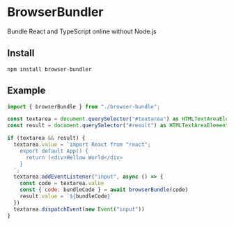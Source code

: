 # BrowserBundler

Bundle React and TypeScript online without Node.js

## Install

```
npm install browser-bundler
```

## Example

```js
import { browserBundle } from "./browser-bundle";

const textarea = document.querySelector("#textarea") as HTMLTextAreaElement
const result = document.querySelector("#result") as HTMLTextAreaElement

if (textarea && result) {
  textarea.value = `import React from "react";
    export default App() {
      return (<div>Hellow World</div>
    }
  `;
  textarea.addEventListener("input", async () => {
    const code = textarea.value
    const { code: bundleCode } = await browserBundle(code)
    result.value = `${bundleCode}`
  })
  textarea.dispatchEvent(new Event("input"))
}
```